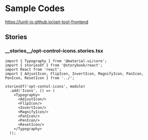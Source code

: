 # Sample Codes

<https://lunit-io.github.io/opt-tool-frontend>

## Stories

<!-- import **/*.stories.{ts,tsx} --title-tag h3 -->

### \_\_stories\_\_/opt\-control\-icons.stories.tsx


```tsx
import { Typography } from '@material-ui/core';
import { storiesOf } from '@storybook/react';
import React from 'react';
import { AdjustIcon, FlipIcon, InvertIcon, MagnifyIcon, PanIcon, PenIcon, ResetIcon } from '../';

storiesOf('opt-contol-icons', module)
  .add('Icons', () => (
    <Typography>
      <AdjustIcon/>
      <FlipIcon/>
      <InvertIcon/>
      <MagnifyIcon/>
      <PanIcon/>
      <PenIcon/>
      <ResetIcon/>
    </Typography>
  ));
```

<!-- importend -->